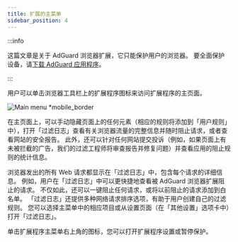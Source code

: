 ```yaml
---
title: 扩展的主菜单
sidebar_position: 4
---
```


:::info

这篇文章是关于 AdGuard 浏览器扩展，它只能保护用户的浏览器。 要全面保护设备，请[下载 AdGuard 应用程序](https://agrd.io/download-kb-adblock)。

:::

用户可以单击浏览器工具栏上的扩展程序图标来访问扩展程序的主页面。

![Main menu \*mobile\_border](https://cdn.adtidy.org/content/Kb/ad_blocker/browser_extension/ad_blocker_browser_extension_main.png)

在主页面上，可以手动隐藏页面上的任何元素（相应的规则将添加到「用户规则」中），打开「过滤日志」查看有关浏览器流量的完整信息并随时阻止请求，或者查看网站的安全报告。 此外，还可以针对任何网站提交投诉（例如，如果页面上有未被拦截的广告，我们的过滤工程师将审查报告并修复问题）并查看应用的阻止规则的统计信息。

浏览器发出的所有 Web 请求都显示在「过滤日志」中，包含每个请求的详细信息。 例如，用户在「过滤日志」中可以更快捷地查看被 AdGuard 浏览器扩展阻止的请求。 不仅如此，还可以一键阻止任何请求，或将以前阻止的请求添加到白名单。 「过滤日志」还提供多种网络请求排序选项，有助于用户创建自己的过滤规则。 您可以选择主菜单中的相应项目或从设置页面（在「其他设置」选项卡中）打开「过滤日志」。

单击扩展程序主菜单右上角的图标，您可以打开扩展程序设置或暂停保护。
